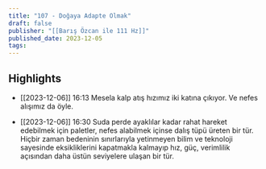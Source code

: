 ```yaml
---
title: "107 - Doğaya Adapte Olmak"
draft: false
publisher: "[[Barış Özcan ile 111 Hz]]"
published_date: 2023-12-05
tags:
---
```



## Highlights
* [[2023-12-06]] 16:13  Mesela kalp atış hızımız iki katına çıkıyor. Ve nefes alışımız da öyle.

* [[2023-12-06]] 16:30  Suda perde ayaklılar kadar rahat hareket edebilmek için paletler, nefes alabilmek içinse dalış tüpü üreten bir tür. Hiçbir zaman bedeninin sınırlarıyla yetinmeyen bilim ve teknoloji sayesinde eksikliklerini kapatmakla kalmayıp hız, güç, verimlilik açısından daha üstün seviyelere ulaşan bir tür.

